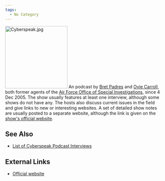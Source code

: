 ```yaml
---
tags:
  - No Category
---
```

<img src="Cyberspeak.jpg" title="Cyberspeak.jpg" width="200"
alt="Cyberspeak.jpg" /> An podcast by [Bret
Padres](bret_padres.md) and [Ovie
Carroll](ovie_carroll.md), both former agents of the [Air Force
Office of Special
Investigations](air_force_office_of_special_investigations.md),
since 4 Dec 2005. The show usually features at least one interview,
although some shows do not have any. The hosts also discuss current
issues in the field and give links to new or interesting websites. A
set of detailed show notes are usually posted to a separate website,
although the link is given on the [show's official
website](https://cyberspeak.libsyn.com/).

## See Also

* [List of Cyberspeak Podcast Interviews](list_of_cyberspeak_podcast_interviews.md)

## External Links

* [Official website](https://cyberspeak.libsyn.com/)
